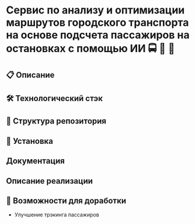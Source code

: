 # Сервис по анализу и оптимизации маршрутов городского транспорта на основе подсчета пассажиров на остановках с помощью ИИ 🚍 🚋 🚌

## 📋 Описание

## 🛠️ Технологический стэк

## 📂 Структура репозитория

## 🚀 Установка

## Документация

## Описание реализации

## 🧩 Возможности для доработки
* Улучшение трэкинга пассажиров


